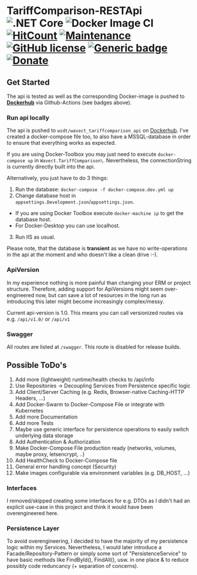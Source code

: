 # TariffComparison-RESTApi ![.NET Core](https://github.com/wsdt/TariffComparison-RESTApi/workflows/.NET%20Core%20Tests/badge.svg) ![Docker Image CI](https://github.com/wsdt/TariffComparison-RESTApi/workflows/Docker%20Image%20CI/badge.svg) [![HitCount](http://hits.dwyl.com/wsdt/TariffComparison-RESTApi.svg)](http://hits.dwyl.com/wsdt/TariffComparison-RESTApi) [![Maintenance](https://img.shields.io/badge/Maintained%3F-no-red.svg)](https://bitbucket.org/lbesson/ansi-colors) [![GitHub license](https://img.shields.io/github/license/wsdt/TariffComparison-RESTApi.svg)](https://github.com/wsdt/TariffComparison-RESTApi/blob/master/LICENSE) [![Generic badge](https://img.shields.io/badge/Made%20with-CSharp-37f)](https://docs.microsoft.com/en-us/dotnet/csharp/tour-of-csharp/) [![Donate](https://img.shields.io/badge/Donate-Pay%20me%20a%20coffee-3cf)](https://github.com/wsdt/Global/wiki/Donation)

## Get Started
The api is tested as well as the corresponding Docker-image is pushed to **[Dockerhub](https://hub.docker.com/repository/docker/wsdt/wavect_tariffcomparison_api)** via Github-Actions (see badges above). 

### Run api locally
The api is pushed to `wsdt/wavect_tariffcomparison_api` on [Dockerhub](https://hub.docker.com/repository/docker/wsdt/wavect_tariffcomparison_api).
I've created a docker-compose file too, to also have a MSSQL-database in order to ensure that everything works as expected.

If you are using Docker-Toolbox you may just need to execute `docker-compose up` in `Wavect.TariffComparison\`. Nevertheless, the connectionString is currently directly built into the api.

Alternatively, you just have to do 3 things: 
1. Run the database: `docker-compose -f docker-compose.dev.yml up`
2. Change database host in `appsettings.Development.json`/`appsettings.json`.
* If you are using Docker Toolbox execute `docker-machine ip` to get the database host.
* For Docker-Desktop you can use localhost.
3. Run IIS as usual.

Please note, that the database is **transient** as we have no write-operations in the api at the moment and who doesn't like a clean drive :-).

### ApiVersion
In my experience nothing is more painful than changing your ERM or project structure. Therefore, adding support for ApiVersions might seem over-engineered now, but can save a lot of resources in the long run as introducing this later might become increasingly complex/messy. 

Current api-version is 1.0. This means you can call versionized routes via e.g. `/api/v1.0/` or `/api/v1`

### Swagger
All routes are listed at `/swagger`. This route is disabled for release builds.


## Possible ToDo's
1. Add more (lightweight) runtime/health checks to /api/info
2. Use Repositories -> Decoupling Services from Persistence specific logic
3. Add Client/Server Caching (e.g. Redis, Browser-native Caching-HTTP Headers, ...)
4. Add Docker-Swarm to Docker-Compose File or integrate with Kubernetes
5. Add more Documentation
6. Add more Tests
7. Maybe use generic interface for persistence operations to easily switch underlying data storage
8. Add Authentication & Authorization
9. Make Docker-Compose File production ready (networks, volumes, maybe proxy, letsencrypt, ..)
10. Add HealthCheck to Docker-Compose file
11. General error handling concept (Security)
12. Make images configurable via environment variables (e.g. DB_HOST, ...)

### Interfaces
I removed/skipped creating some interfaces for e.g. DTOs as I didn't had an explicit use-case in this project and think it would have been overengineered here. 

### Persistence Layer
To avoid overengineering, I decided to have the majority of my persistence logic within my Services. Nevertheless, I would later introduce a Facade/Repository-Pattern or simply some sort of "PersistenceService<T>" to have basic methods like FindById(), FindAll(), usw. in one place & to reduce possibly code reduncancy (+ separation of concerns). 
